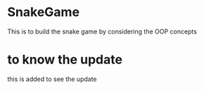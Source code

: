 # SnakeGame
This is to build the snake game by considering the OOP concepts 
# to know the update
this is added to see the update
